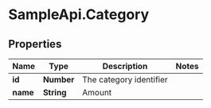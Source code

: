 # SampleApi.Category

## Properties

Name | Type | Description | Notes
------------ | ------------- | ------------- | -------------
**id** | **Number** | The category identifier | 
**name** | **String** | Amount | 



